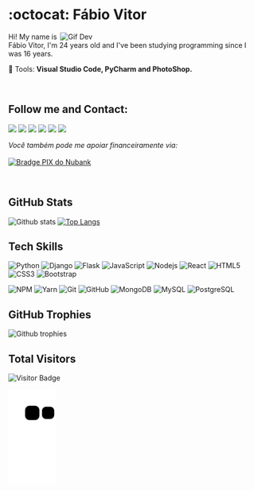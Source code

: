 # :octocat: Fábio Vitor

<img src="https://camo.githubusercontent.com/c7165bc7d83b8b2834e9ae6fa50deafd15978958b0cbd4d00cbc77df90f0f55a/687474703a2f2f7777772e646174612d616e616c797374732e6f72672f75706c6f616466696c652f696d6167652f32303138303832362f32303138303832363036303231315f32393434322e676966" min-width="400px" max-width="400px" width="400px" align="right" alt="Gif Dev">

<p align="left"> 
  
  Hi! My name is Fábio Vitor, I'm 24 years old and I've been studying programming since I was 16 years.
</p>

<p align="left">
  💼 Tools: <strong>Visual Studio Code, PyCharm and PhotoShop.</strong>
</p>

<br>

## Follow me and Contact:


<p align="left">

  <a href="mailto:fabvitor2010@gmail.com?subject=Contato através do Github" alt="Gmail">
  <img src="https://img.shields.io/badge/-Gmail-black?style=flat-square&labelColor=FF0000&logo=gmail&logoColor=white&link=LINK-DO-SEU-EMAIL" /></a>

  <a href="https://www.linkedin.com/in/fvitor7/" alt="Linkedin">
  <img src="https://img.shields.io/badge/-Linkedin-black?style=flat-square&logo=Linkedin&logoColor=white&link=LINK-DO-SEU-LINKEDIN" /></a>

  <a href="https://api.whatsapp.com/send?phone=5575992392907&text=Contato%20atrav%C3%A9s%20do%20github" alt="WhatsApp">
  <img src="https://img.shields.io/badge/-WhatsApp-black?style=flat-square&labelColor=25d366&logo=whatsapp&logoColor=white&link=API-DO-SEU-WHATSAPP"/></a>
  
  <a href="https://www.t.me/f_vitor7" alt="Telegram">
  <img src="https://img.shields.io/badge/-Telegram-black?style=flat-square&labelColor=3b5998&logo=telegram&logoColor=white&link=LINK-DO-SEU-FACEBOOK"/></a>
  
  <a href="https://www.fb.com/fabiov7" alt="Facebook">
  <img src="https://img.shields.io/badge/-Facebook-black?style=flat-square&labelColor=3b5998&logo=facebook&logoColor=white&link=LINK-DO-SEU-FACEBOOK"/></a>

  <a href="https://www.instagram.com/f_vitor7" alt="Instagram">
  <img src="https://img.shields.io/badge/-Instagram-black?style=flat-square&labelColor=DF0174&logo=instagram&logoColor=white&link=LINK-DO-SEU-INSTAGRAM"/></a>
</p>  

<p align="left">
    <i>Você também pode me apoiar financeiramente via:</i>
    <br/><br/>
    <a href="https://nubank.com.br/pagar/gybk/zcFEaJl27t" target="_blank">
        <img src="https://img.shields.io/badge/-PIX-820AD1?logo=nubank&style=for-the-badge&logoColor=white" alt="Bradge PIX do Nubank" />
    </a>
</p>

<br>

## GitHub Stats

![Github stats](https://github-readme-stats.vercel.app/api?username=FVitor7&hide=issues&theme=gruvbox&show_icons=true&hide_border=false&count_private=true&include_all_commits=true&line_height=24.5)
[![Top Langs](https://github-readme-stats.vercel.app/api/top-langs/?username=FVitor7&layout=compact&theme=gruvbox&langs_count=6)](https://github.com/FVitor7/Fvitor7)


## Tech Skills

![Python](https://img.shields.io/badge/-Python-black?style=flat-square&logo=python)
![Django](https://img.shields.io/badge/-Django-black?style=flat-square&logo=django)
![Flask](https://img.shields.io/badge/-Flask-black?style=flat-square&logo=flask)
![JavaScript](https://img.shields.io/badge/-JavaScript-black?style=flat-square&logo=javascript)
![Nodejs](https://img.shields.io/badge/NodeJs-black.svg?logo=node.js&logoColor=white)
![React](https://img.shields.io/badge/-React-black?style=flat-square&logo=react)
![HTML5](https://img.shields.io/badge/-HTML5-black?style=flat-square&logo=html5&logoColor=white)
![CSS3](https://img.shields.io/badge/-CSS3-black?style=flat-square&logo=css3)
![Bootstrap](https://img.shields.io/badge/-Bootstrap-black?style=flat-square&logo=bootstrap)
<!--![TypeScript](https://img.shields.io/badge/-TypeScript-007ACC?style=flat-square&logo=typescript)-->
![NPM](https://img.shields.io/badge/NPM-black.svg?logo=npm)
![Yarn](https://img.shields.io/badge/Yarn-black.svg?logo=yarn&logoColor=white)
![Git](https://img.shields.io/badge/-Git-black?style=flat-square&logo=git)
![GitHub](https://img.shields.io/badge/-GitHub-black?style=flat-square&logo=github)
![MongoDB](https://img.shields.io/badge/-MongoDB-black?style=flat-square&logo=mongodb)
![MySQL](https://img.shields.io/badge/-MySQL-black?style=flat-square&logo=MySQL)
![PostgreSQL](https://img.shields.io/badge/-PostgresSQL-black?style=flat-square&logo=PostgreSQL)


## GitHub Trophies

![Github trophies](https://github-profile-trophy.vercel.app/?username=fvitor7&theme=dracula)

## Total Visitors

![Visitor Badge](https://visitor-badge.laobi.icu/badge?page_id=fvitor7.fvitor7)

 ![Snake animation](https://github.com/FVitor7/FVitor7/blob/output/github-contribution-grid-snake.svg)
